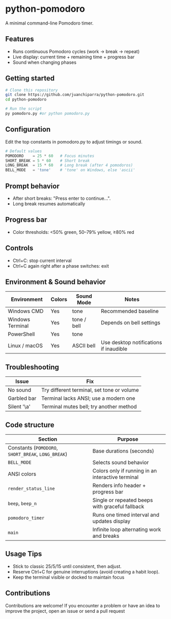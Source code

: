 # python-pomodoro

A minimal command-line Pomodoro timer.

## Features

-   Runs continuous Pomodoro cycles (work → break → repeat)
-   Live display: current time + remaining time + progress bar
-   Sound when changing phases

## Getting started

```bash
# Clone this repository
git clone https://github.com/juanchiparra/python-pomodoro.git
cd python-pomodoro

# Run the script
py pomodoro.py #or python pomodoro.py
```

## Configuration

Edit the top constants in pomodoro.py to adjust timings or sound.

```python
# Default values
POMODORO    = 25 * 60   # Focus minutes
SHORT_BREAK = 5 * 60    # Short break
LONG_BREAK  = 15 * 60   # Long break (after 4 pomodoros)
BELL_MODE   = 'tone'    # 'tone' on Windows, else 'ascii'
```

## Prompt behavior

-   After short breaks: "Press enter to continue...".
-   Long break resumes automatically

## Progress bar

-   Color thresholds: <50% green, 50–79% yellow, ≥80% red

## Controls

-   Ctrl+C: stop current interval
-   Ctrl+C again right after a phase switches: exit

## Environment & Sound behavior

| Environment      | Colors | Sound Mode  | Notes                                  |
| ---------------- | ------ | ----------- | -------------------------------------- |
| Windows CMD      | Yes    | tone        | Recommended baseline                   |
| Windows Terminal | Yes    | tone / bell | Depends on bell settings               |
| PowerShell       | Yes    | tone        |                                        |
| Linux / macOS    | Yes    | ASCII bell  | Use desktop notifications if inaudible |

## Troubleshooting

| Issue       | Fix                                        |
| ----------- | ------------------------------------------ |
| No sound    | Try different terminal, set tone or volume |
| Garbled bar | Terminal lacks ANSI; use a modern one      |
| Silent '\a' | Terminal mutes bell; try another method    |

## Code structure

| Section                                             | Purpose                                           |
| --------------------------------------------------- | ------------------------------------------------- |
| Constants (`POMODORO`, `SHORT_BREAK`, `LONG_BREAK`) | Base durations (seconds)                          |
| `BELL_MODE`                                         | Selects sound behavior                            |
| ANSI colors                                         | Colors only if running in an interactive terminal |
| `render_status_line`                                | Renders info header + progress bar                |
| `beep`, `beep_n`                                    | Single or repeated beeps with graceful fallback   |
| `pomodoro_timer`                                    | Runs one timed interval and updates display       |
| `main`                                              | Infinite loop alternating work and breaks         |

## Usage Tips

-   Stick to classic 25/5/15 until consistent, then adjust.
-   Reserve Ctrl+C for genuine interruptions (avoid creating a habit loop).
-   Keep the terminal visible or docked to maintain focus

## Contributions

Contributions are welcome! If you encounter a problem or have an idea to improve the project, open an issue or send a pull request
